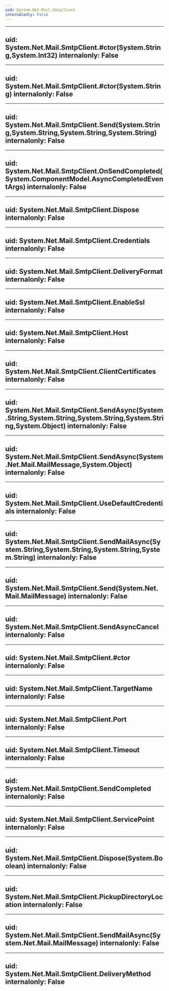```yaml
---
uid: System.Net.Mail.SmtpClient
internalonly: False
---
```


---
uid: System.Net.Mail.SmtpClient.#ctor(System.String,System.Int32)
internalonly: False
---

---
uid: System.Net.Mail.SmtpClient.#ctor(System.String)
internalonly: False
---

---
uid: System.Net.Mail.SmtpClient.Send(System.String,System.String,System.String,System.String)
internalonly: False
---

---
uid: System.Net.Mail.SmtpClient.OnSendCompleted(System.ComponentModel.AsyncCompletedEventArgs)
internalonly: False
---

---
uid: System.Net.Mail.SmtpClient.Dispose
internalonly: False
---

---
uid: System.Net.Mail.SmtpClient.Credentials
internalonly: False
---

---
uid: System.Net.Mail.SmtpClient.DeliveryFormat
internalonly: False
---

---
uid: System.Net.Mail.SmtpClient.EnableSsl
internalonly: False
---

---
uid: System.Net.Mail.SmtpClient.Host
internalonly: False
---

---
uid: System.Net.Mail.SmtpClient.ClientCertificates
internalonly: False
---

---
uid: System.Net.Mail.SmtpClient.SendAsync(System.String,System.String,System.String,System.String,System.Object)
internalonly: False
---

---
uid: System.Net.Mail.SmtpClient.SendAsync(System.Net.Mail.MailMessage,System.Object)
internalonly: False
---

---
uid: System.Net.Mail.SmtpClient.UseDefaultCredentials
internalonly: False
---

---
uid: System.Net.Mail.SmtpClient.SendMailAsync(System.String,System.String,System.String,System.String)
internalonly: False
---

---
uid: System.Net.Mail.SmtpClient.Send(System.Net.Mail.MailMessage)
internalonly: False
---

---
uid: System.Net.Mail.SmtpClient.SendAsyncCancel
internalonly: False
---

---
uid: System.Net.Mail.SmtpClient.#ctor
internalonly: False
---

---
uid: System.Net.Mail.SmtpClient.TargetName
internalonly: False
---

---
uid: System.Net.Mail.SmtpClient.Port
internalonly: False
---

---
uid: System.Net.Mail.SmtpClient.Timeout
internalonly: False
---

---
uid: System.Net.Mail.SmtpClient.SendCompleted
internalonly: False
---

---
uid: System.Net.Mail.SmtpClient.ServicePoint
internalonly: False
---

---
uid: System.Net.Mail.SmtpClient.Dispose(System.Boolean)
internalonly: False
---

---
uid: System.Net.Mail.SmtpClient.PickupDirectoryLocation
internalonly: False
---

---
uid: System.Net.Mail.SmtpClient.SendMailAsync(System.Net.Mail.MailMessage)
internalonly: False
---

---
uid: System.Net.Mail.SmtpClient.DeliveryMethod
internalonly: False
---
